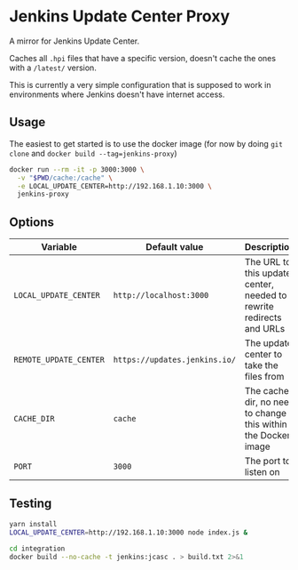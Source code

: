 # Jenkins Update Center Proxy

A mirror for Jenkins Update Center.

Caches all `.hpi` files that have a specific version, doesn't cache the ones with a `/latest/` version.

This is currently a very simple configuration that is supposed to work in environments where Jenkins doesn't have internet access.

## Usage

The easiest to get started is to use the docker image (for now by doing `git clone` and `docker build --tag=jenkins-proxy`)

```bash
docker run --rm -it -p 3000:3000 \
  -v "$PWD/cache:/cache" \
  -e LOCAL_UPDATE_CENTER=http://192.168.1.10:3000 \
  jenkins-proxy
```

## Options

| Variable               | Default value                 | Description                                                         |
| ---------------------- | ----------------------------- | ------------------------------------------------------------------- |
| `LOCAL_UPDATE_CENTER`  | `http://localhost:3000`       | The URL to this update center, needed to rewrite redirects and URLs |
| `REMOTE_UPDATE_CENTER` | `https://updates.jenkins.io/` | The update center to take the files from                            |
| `CACHE_DIR`            | `cache`                       | The cache dir, no need to change this within the Docker image       |
| `PORT`                 | `3000`                        | The port to listen on                                               |

## Testing

```bash
yarn install
LOCAL_UPDATE_CENTER=http://192.168.1.10:3000 node index.js &

cd integration
docker build --no-cache -t jenkins:jcasc . > build.txt 2>&1
```